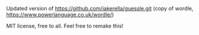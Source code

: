 Updated version of https://github.com/jakerella/guessle.git (copy of wordle, https://www.powerlanguage.co.uk/wordle/)

MIT license, free to all. Feel free to remake this!
